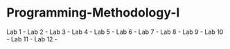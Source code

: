 # Programming-Methodology-I
Lab 1 - 
Lab 2 - 
Lab 3 - 
Lab 4 - 
Lab 5 - 
Lab 6 - 
Lab 7 - 
Lab 8 - 
Lab 9 - 
Lab 10 - 
Lab 11 - 
Lab 12 -
